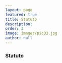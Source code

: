 ```yaml
---
layout: page
featured: true
title: Statuto
description:
order: 3
image: images/pic03.jpg
author: null
---
```


<h3 class="major">Statuto</h3>
<p></p>
